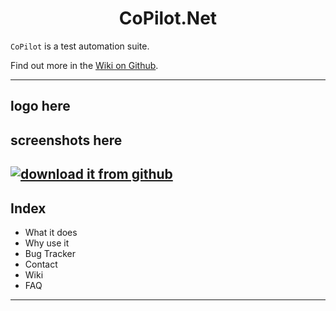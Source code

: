 <h1 align="center">CoPilot.Net</h1>

`CoPilot` is a test automation suite.

Find out more in the [Wiki on Github](../../wiki).

---
logo here
---
screenshots here
---
[![download it from github](https://user-images.githubusercontent.com/28795922/183650250-e1704138-8697-47fb-8584-5f9b0db5caae.jpg)](../../releases)
---
## Index
  
- What it does
- Why use it
- Bug Tracker
- Contact
- Wiki
- FAQ
---  
  
